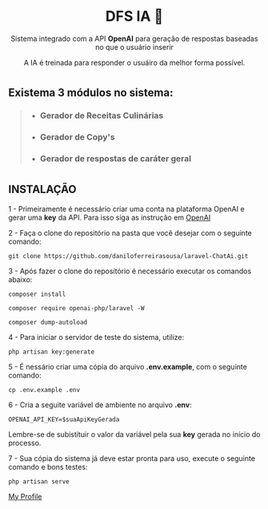 <div align="center">
<h1>
    DFS IA 🤖
</h1>
<p>

Sistema integrado com a API **OpenAI** para geração de respostas baseadas no que o usuário inserir
</p>
<P>
A IA é treinada para responder o usuáiro da melhor forma possível.
</P>
</div>

#
## Existema 3 módulos no sistema:
> - ### Gerador de Receitas Culinárias
> - ### Gerador de Copy's
> - ### Gerador de respostas de caráter geral
#

## INSTALAÇÃO

1 - Primeiramente é necessário criar uma conta na plataforma OpenAI e gerar uma **key** da API. Para isso siga as instrução em [OpenAI](https://beta.openai.com/docs/authentication/)

2 - Faça o clone do repositório na pasta que você desejar com o seguinte comando: 
```
git clone https://github.com/daniloferreirasousa/laravel-ChatAi.git
```

3 - Após fazer o clone do reposítório é necessário executar os comandos abaixo:
```
composer install

composer require openai-php/laravel -W

composer dump-autoload
```

4 - Para iniciar o servidor de teste do sistema, utilize:
```
php artisan key:generate
```

5 - É nessário criar uma cópia do arquivo **.env.example**, com o seguinte comando:
```
cp .env.example .env
```

6 - Cria a seguite variável de ambiente no arquivo **.env**:
```
OPENAI_API_KEY=$suaApiKeyGerada
```
Lembre-se de subistituir o valor da variável pela sua **key** gerada no início do processo.

7 - Sua cópia do sistema já deve estar pronta para uso, execute o seguinte comando e bons testes:
```
php artisan serve
```

[My Profile](https://github.com/daniloferreirasousa)